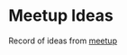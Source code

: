 # Meetup Ideas

Record of ideas from [meetup](https://www.meetup.com/saratoga-computer-lab-software-dev-meetup-group/events/)
